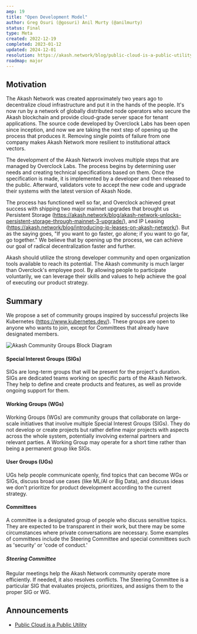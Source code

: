 ```yaml
---
aep: 19
title: "Open Development Model"
author: Greg Osuri (@gosuri) Anil Murty (@anilmurty)
status: Final
type: Meta
created: 2022-12-19
completed: 2023-01-12
updated: 2024-12-01
resolution: https://akash.network/blog/public-cloud-is-a-public-utility/
roadmap: major
---
```


## Motivation

The Akash Network was created approximately two years ago to decentralize cloud infrastructure and put it in the hands of the people. It's now run by a network of globally distributed node operators who secure the Akash blockchain and provide cloud-grade server space for tenant applications. The source code developed by Overclock Labs has been open since inception, and now we are taking the next step of opening up the process that produces it. Removing single points of failure from one company makes Akash Network more resilient to institutional attack vectors.

The development of the Akash Network involves multiple steps that are managed by Overclock Labs. The process begins by determining user needs and creating technical specifications based on them. Once the specification is made, it is implemented by a developer and then released to the public. Afterward, validators vote to accept the new code and upgrade their systems with the latest version of Akash Node.

The process has functioned well so far, and Overclock achieved great success with shipping two major mainnet upgrades that brought us Persistent Storage (https://akash.network/blog/akash-network-unlocks-persistent-storage-through-mainnet-3-upgrade/), and IP Leasing (https://akash.network/blog/introducing-ip-leases-on-akash-network/). But as the saying goes, "If you want to go faster, go alone; if you want to go far, go together." We believe that by opening up the process, we can achieve our goal of radical decentralization faster and further.

Akash should utilize the strong developer community and open organization tools available to reach its potential. The Akash community is much larger than Overclock's employee pool. By allowing people to participate voluntarily, we can leverage their skills and values to help achieve the goal of executing our product strategy.

## Summary

We propose a set of community groups inspired by successful projects like Kubernetes (https://www.kubernetes.dev/). These groups are open to anyone who wants to join, except for Committees that already have designated members.

![Akash Community Groups Block Diagram](./akash-community-groups-block-diagram.png)

#### Special Interest Groups (SIGs)

SIGs are long-term groups that will be present for the project's duration. SIGs are dedicated teams working on specific parts of the Akash Network. They help to define and create products and features, as well as provide ongoing support for them.

#### Working Groups (WGs)

Working Groups (WGs) are community groups that collaborate on large-scale initiatives that involve multiple Special Interest Groups (SIGs). They do not develop or create projects but rather define major projects with aspects across the whole system, potentially involving external partners and relevant parties. A Working Group may operate for a short time rather than being a permanent group like SIGs.

#### User Groups (UGs)

UGs help people communicate openly, find topics that can become WGs or SIGs, discuss broad use cases (like ML/AI or Big Data), and discuss ideas we don't prioritize for product development according to the current strategy.

#### Committees

A committee is a designated group of people who discuss sensitive topics. They are expected to be transparent in their work, but there may be some circumstances where private conversations are necessary. Some examples of committees include the Steering Committee and special committees such as 'security' or 'code of conduct.'

##### Steering Committee

Regular meetings help the Akash Network community operate more efficiently. If needed, it also resolves conflicts. The Steering Committee is a particular SIG that evaluates projects, prioritizes, and assigns them to the proper SIG or WG.

## Announcements

* [Public Cloud is a Public Utility](https://akash.network/blog/public-cloud-is-a-public-utility/)
